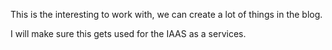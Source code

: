 This is the interesting to work with, we can create a lot of things in the blog.

I will make sure this gets used for the IAAS as a services.

